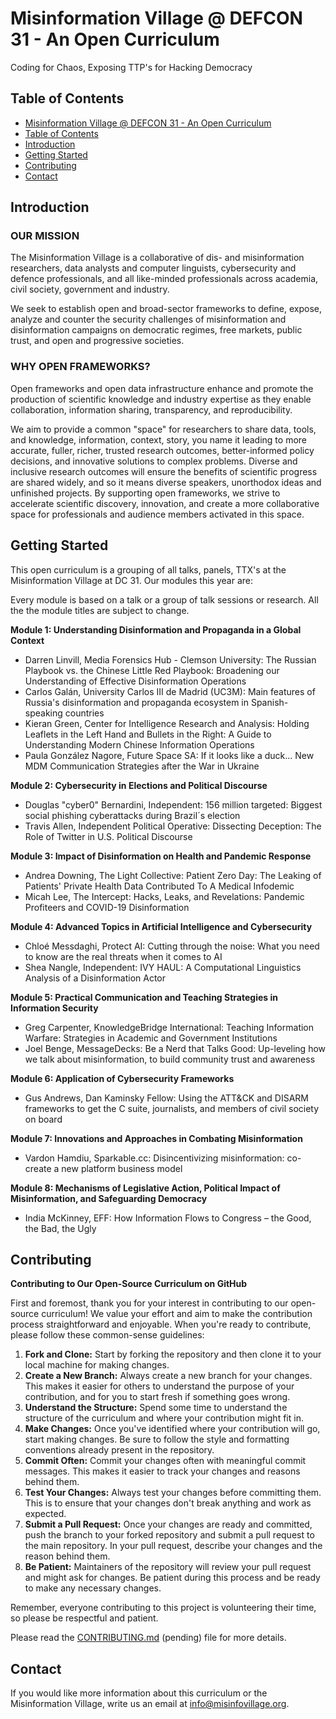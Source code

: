 # Misinformation Village @ DEFCON 31 - An Open Curriculum

Coding for Chaos, Exposing TTP's for Hacking Democracy

## Table of Contents

- [Misinformation Village @ DEFCON 31 - An Open Curriculum](#misinformation-village--defcon-31---an-open-curriculum)
- [Table of Contents](#table-of-contents)
- [Introduction](#introduction)
- [Getting Started](#getting-started)
- [Contributing](#contributing)
- [Contact](#contact)

## Introduction

### OUR MISSION

The Misinformation Village is a collaborative of dis- and misinformation researchers, data analysts and computer linguists, cybersecurity and defence professionals, and all like-minded professionals across academia, civil society, government and industry.

We seek to establish open and broad-sector frameworks to define, expose, analyze and counter the security challenges of misinformation and disinformation campaigns on democratic regimes, free markets, public trust, and open and progressive societies.

### WHY OPEN FRAMEWORKS?

Open frameworks and open data infrastructure enhance and promote the production of scientific knowledge and industry expertise as they enable collaboration, information sharing, transparency, and reproducibility. 

We aim to provide a common "space" for researchers to share data, tools, and knowledge, information, context, story, you name it leading to more accurate, fuller, richer, trusted research outcomes, better-informed policy decisions, and innovative solutions to complex problems. Diverse and inclusive research outcomes will ensure the benefits of scientific progress are shared widely, and so it means diverse speakers, unorthodox ideas and unfinished projects. By supporting open frameworks, we strive to accelerate scientific discovery, innovation, and create a more collaborative space for professionals and audience members activated in this space.

## Getting Started

This open curriculum is a grouping of all talks, panels, TTX's at the Misinformation Village at DC 31.  Our modules this year are:

Every module is based on a talk or a group of talk sessions or research. All the the module titles are subject to change.

**Module 1: Understanding Disinformation and Propaganda in a Global Context**
- Darren Linvill, Media Forensics Hub - Clemson University: The Russian Playbook vs. the Chinese Little Red Playbook: Broadening our Understanding of Effective Disinformation Operations
- Carlos Galán, University Carlos III de Madrid (UC3M): Main features of Russia's disinformation and propaganda ecosystem in Spanish-speaking countries
- Kieran Green, Center for Intelligence Research and Analysis: Holding Leaflets in the Left Hand and Bullets in the Right: A Guide to Understanding Modern Chinese Information Operations
- Paula González Nagore, Future Space SA: If it looks like a duck... New MDM Communication Strategies after the War in Ukraine

**Module 2: Cybersecurity in Elections and Political Discourse**
- Douglas "cyber0" Bernardini, Independent: 156 million targeted: Biggest social phishing cyberattacks during Brazil´s election
- Travis Allen, Independent Political Operative: Dissecting Deception: The Role of Twitter in U.S. Political Discourse

**Module 3: Impact of Disinformation on Health and Pandemic Response**
- Andrea Downing, The Light Collective: Patient Zero Day: The Leaking of Patients' Private Health Data Contributed To A Medical Infodemic
- Micah Lee, The Intercept: Hacks, Leaks, and Revelations: Pandemic Profiteers and COVID-19 Disinformation

**Module 4: Advanced Topics in Artificial Intelligence and Cybersecurity**
- Chloé Messdaghi, Protect AI: Cutting through the noise: What you need to know are the real threats when it comes to AI
- Shea Nangle, Independent: IVY HAUL: A Computational Linguistics Analysis of a Disinformation Actor

**Module 5: Practical Communication and Teaching Strategies in Information Security**
- Greg Carpenter, KnowledgeBridge International: Teaching Information Warfare: Strategies in Academic and Government Institutions
- Joel Benge, MessageDecks: Be a Nerd that Talks Good: Up-leveling how we talk about misinformation, to build community trust and awareness

**Module 6: Application of Cybersecurity Frameworks**
- Gus Andrews, Dan Kaminsky Fellow: Using the ATT&CK and DISARM frameworks to get the C suite, journalists, and members of civil society on board

**Module 7: Innovations and Approaches in Combating Misinformation**
- Vardon Hamdiu, Sparkable.cc: Disincentivizing misinformation: co-create a new platform business model

**Module 8: Mechanisms of Legislative Action, Political Impact of Misinformation, and Safeguarding Democracy**
- India McKinney, EFF: How Information Flows to Congress – the Good, the Bad, the Ugly

## Contributing

**Contributing to Our Open-Source Curriculum on GitHub**

First and foremost, thank you for your interest in contributing to our open-source curriculum! We value your effort and aim to make the contribution process straightforward and enjoyable. When you're ready to contribute, please follow these common-sense guidelines:

1. **Fork and Clone:** Start by forking the repository and then clone it to your local machine for making changes.
2. **Create a New Branch:** Always create a new branch for your changes. This makes it easier for others to understand the purpose of your contribution, and for you to start fresh if something goes wrong.
3. **Understand the Structure:** Spend some time to understand the structure of the curriculum and where your contribution might fit in.
4. **Make Changes:** Once you've identified where your contribution will go, start making changes. Be sure to follow the style and formatting conventions already present in the repository.
5. **Commit Often:** Commit your changes often with meaningful commit messages. This makes it easier to track your changes and reasons behind them.
6. **Test Your Changes:** Always test your changes before committing them. This is to ensure that your changes don't break anything and work as expected.
7. **Submit a Pull Request:** Once your changes are ready and committed, push the branch to your forked repository and submit a pull request to the main repository. In your pull request, describe your changes and the reason behind them.
8. **Be Patient:** Maintainers of the repository will review your pull request and might ask for changes. Be patient during this process and be ready to make any necessary changes.

Remember, everyone contributing to this project is volunteering their time, so please be respectful and patient.

 Please read the [CONTRIBUTING.md](CONTRIBUTING.md) (pending) file for more details.

## Contact

If you would like more information about this curriculum or the Misinformation Village, write us an email at [info@misinfovillage.org](mailto:info@misinfovillage.org).
